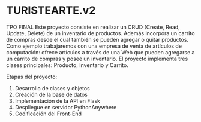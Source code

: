 # TURISTEARTE.v2
TPO FINAL
Este proyecto consiste en realizar un CRUD (Create, Read, Update, Delete) de un inventario de productos. Además incorpora un carrito de compras desde el cual también se pueden agregar o quitar productos.
Como ejemplo trabajaremos con una empresa de venta de artículos de computación: ofrece artículos a través de una Web que pueden agregarse a un carrito de compras y posee un inventario.
El proyecto implementa tres clases principales: Producto, Inventario y Carrito.

Etapas del proyecto: 
1)	Desarrollo de clases y objetos
2)	Creación de la base de datos
3)	Implementación de la API en Flask
4)	Despliegue en servidor PythonAnywhere
5)	Codificación del Front-End
